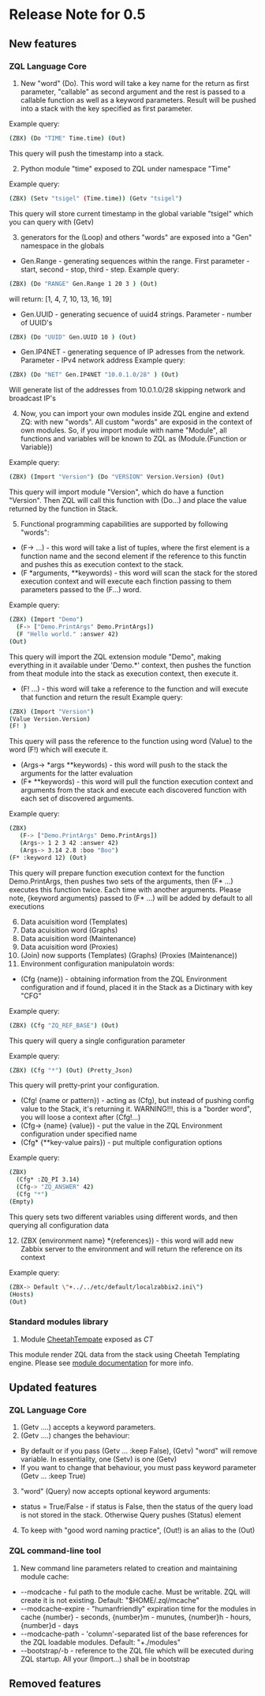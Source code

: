 # Release Note for 0.5

## New features

### ZQL Language Core

1. New "word" (Do). This word will take a key name for the return as first parameter, "callable" as second argument and the rest is passed to a callable  function as well as a  keyword parameters. Result will be pushed into a stack with the key specified as first parameter.

Example query:
```bash
(ZBX) (Do "TIME" Time.time) (Out)
```
This query will push the timestamp into a stack.

2. Python module "time" exposed to ZQL under namespace "Time"

Example query:
```bash
(ZBX) (Setv "tsigel" (Time.time)) (Getv "tsigel")
```
This query will store current timestamp in the global variable "tsigel" which you can query with (Getv)

3. generators for the (Loop) and others "words" are exposed into a "Gen" namespace in the globals

* Gen.Range - generating sequences within the range. First parameter - start, second - stop, third - step.
Example query:
```bash
(ZBX) (Do "RANGE" Gen.Range 1 20 3 ) (Out)
```
will return: [1, 4, 7, 10, 13, 16, 19]
* Gen.UUID - generating secuence of uuid4 strings. Parameter - number of UUID's
```bash
(ZBX) (Do "UUID" Gen.UUID 10 ) (Out)
```

* Gen.IP4NET - generating sequence of IP adresses from the network. Parameter - IPv4 network address
Example query:
```bash
(ZBX) (Do "NET" Gen.IP4NET "10.0.1.0/28" ) (Out)
```
Will generate list of the addresses from 10.0.1.0/28 skipping network and broadcast IP's

4. Now, you can import your own modules inside ZQL engine and extend ZQ: with new "words". All custom "words" are exposid in the context of own modules. So, if you import module with name "Module", all functions and variables will be known to ZQL as (Module.{Function or Variable})

Example query:
```bash
(ZBX) (Import "Version") (Do "VERSION" Version.Version) (Out)
```
This query will import module "Version", which do have a function "Version". Then ZQL will call this function with (Do...) and place the value returned by the function in Stack.

5. Functional programming capabilities are supported by following "words":
 * (F-> ...) - this word will take a list of tuples, where the first element is a function name and the second element if the reference to this functin and pushes this as execution context to the stack.
 * (F *arguments, **keywords) - this word will scan the stack for the stored execution context and will execute each finction passing to them parameters passed to the (F...) word.
 
 Example query:
 ```bash
(ZBX) (Import "Demo") 
   (F-> ["Demo.PrintArgs" Demo.PrintArgs]) 
   (F "Hello world." :answer 42) 
(Out)
```
This query will import the ZQL extension module "Demo", making everything in it available under 'Demo.*' context, then pushes the function from theat module into the stack as execution context, then execute it.

  * (F! ...) - this word will take a reference to the function and will execute that function and return the result
 Example query:
 ```bash
(ZBX) (Import "Version") 
(Value Version.Version) 
(F! )
```
This query will pass the reference to the function using word (Value) to the word (F!) which will execute it.

  * (Args-> *args **keywords) - this word will push to the stack the arguments for the latter evaluation
  * (F* **keywords) - this word will pull the function execution context and arguments from the stack and execute each discovered function with each set of discovered arguments.

Example query:
```bash
(ZBX) 
   (F-> ["Demo.PrintArgs" Demo.PrintArgs]) 
   (Args-> 1 2 3 42 :answer 42) 
   (Args-> 3.14 2.8 :boo "Boo") 
(F* :keyword 12) (Out)
```
This query will prepare function execution context for the function Demo.PrintArgs, then pushes two sets of the arguments, then (F* ...) executes this function twice. Each time with another arguments. Please note, {keyword arguments} passed to (F* ...) will be added by default to all executions

6. Data acuisition word (Templates)
7. Data acuisition word (Graphs)
8. Data acuisition word (Maintenance)
9. Data acuisition word (Proxies)
10. (Join) now supports (Templates) (Graphs) (Proxies (Maintenance))
11. Environment configuration manipulatoin words:
  * (Cfg {name}) - obtaining information from the ZQL Environment configuration and if found, placed it in the Stack as a Dictinary with key "CFG"
  
  Example query:
  ```bash
(ZBX) (Cfg "ZQ_REF_BASE") (Out)
```
This query will query a single configuration parameter

   Example query:
```bash
(ZBX) (Cfg "*") (Out) (Pretty_Json)
```
This query will pretty-print your configuration.

  
  * (Cfg! {name or pattern}) - acting as (Cfg), but instead of pushing config value to the Stack, it's returning it. WARNING!!!, this is a "border word", you will loose a context after (Cfg!...)
  * (Cfg-> {name} {value}) - put the value in the ZQL Environment configuration under specified name
  * (Cfg* {**key-value pairs}) - put multiple configuration options
  
Example query:
```bash
(ZBX) 
  (Cfg* :ZQ_PI 3.14) 
  (Cfg-> "ZQ_ANSWER" 42) 
  (Cfg "*") 
(Empty)
```
This query sets two different variables using different words, and then querying all configuration data

12. (ZBX {environment name} *{references}) - this word will add new Zabbix server to the environment and will return the reference on its context

Example query:
```bash
(ZBX-> Default \"+../../etc/default/localzabbix2.ini\")
(Hosts)
(Out)
```



### Standard modules library

1. Module [CheetahTempate](../../modules/CheetahTemplate.md) exposed as _CT_

This module render ZQL data from the stack using Cheetah Templating engine. Please see [module documentation](../../modules/CheetahTemplate.md) for more info.

## Updated features

### ZQL Language Core

1. (Getv ....) accepts a keyword parameters.
2. (Getv ....) changes the behaviour:
* By default or if you pass (Getv ... :keep False), (Getv) "word" will remove variable. In essentiality, one (Setv) is one (Getv)
* If you want to change that behaviour, you must pass keyword parameter (Getv ... :keep True)
3. "word" (Query) now accepts optional keyword arguments:
* status = True/False - if status is False, then the status of the query load is not stored in the stack. Otherwise Query pushes (Status) element
4. To keep with "good word naming practice", (Out!) is an alias to the (Out)


### ZQL command-line tool

1. New command line parameters related to creation and maintaining module cache:
* --modcache - ful path to the module cache. Must be writable. ZQL will create it is not existing. Default: "$HOME/.zql/mcache"
* --modcache-expire - "humanfriendly" expiration time for the modules in cache {number} - seconds, {number}m - munutes, {number}h - hours, {number}d - days
* --modcache-path - 'column'-separated list of the base references for the ZQL loadable modules. Default: "+./modules" 
* --bootstrap/-b - reference to the ZQL file which will be executed during ZQL startup. All your (Import...) shall be in bootstrap


## Removed features
